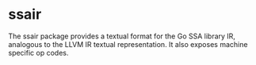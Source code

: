 # ssair
The ssair package provides a textual format for the Go SSA library IR, analogous to the LLVM IR textual representation. It also exposes machine specific op codes.
